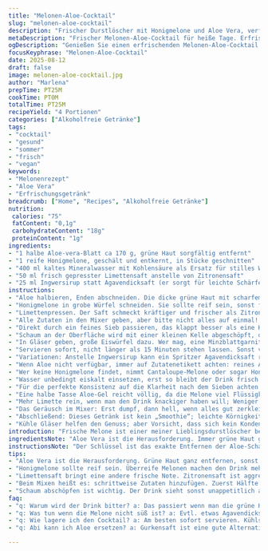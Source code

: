 ```yaml
---
title: "Melonen-Aloe-Cocktail"
slug: "melonen-aloe-cocktail"
description: "Frischer Durstlöscher mit Honigmelone und Aloe Vera, verfeinert durch Limetten statt Zitrone und einen Hauch Ingwersirup statt Agave. Nährstoffreich, vegan, frei von Gluten, Laktose, Nüssen und Eiern. Kühl serviert, ideal für heiße Tage. Die Zubereitung erfordert sorgfältiges Entfernen der grünen Aloe-Schale und des gelben Latex, um Bitterness zu vermeiden. Die Fruchtpüree wird durchs feine Sieb gestrichen, Schaum abgeschöpft, für klares, leicht süßliches Getränk. Gute Alternative bei Kernschwäche oder wenn frische Minze statt Wasser benutzt wird. Praktische Tipps für Aloe-Ersatz und Saftklarheit inklusive. Geschmacklich leicht säuerlich, frisch und minimal scharf."
metaDescription: "Frischer Melonen-Aloe-Cocktail für heiße Tage. Erfrischend, vegan und ohne glutenhaltige Produkte. Leichte Schärfe dank Ingwer."
ogDescription: "Genießen Sie einen erfrischenden Melonen-Aloe-Cocktail. Perfekt für heiße Tage. Ein köstliches und gesundes Getränk mit Limette und Ingwer."
focusKeyphrase: "Melonen-Aloe-Cocktail"
date: 2025-08-12
draft: false
image: melonen-aloe-cocktail.jpg
author: "Marlena"
prepTime: PT25M
cookTime: PT0M
totalTime: PT25M
recipeYield: "4 Portionen"
categories: ["Alkoholfreie Getränke"]
tags:
- "cocktail"
- "gesund"
- "sommer"
- "frisch"
- "vegan"
keywords:
- "Melonenrezept"
- "Aloe Vera"
- "Erfrischungsgetränk"
breadcrumb: ["Home", "Recipes", "Alkoholfreie Getränke"]
nutrition: 
 calories: "75"
 fatContent: "0,1g"
 carbohydrateContent: "18g"
 proteinContent: "1g"
ingredients:
- "1 halbe Aloe-vera-Blatt ca 170 g, grüne Haut sorgfältig entfernt"
- "1 reife Honigmelone, geschält und entkernt, in Stücke geschnitten"
- "400 ml kaltes Mineralwasser mit Kohlensäure als Ersatz für stilles Wasser"
- "50 ml frisch gepresster Limettensaft anstelle von Zitronensaft"
- "25 ml Ingwersirup statt Agavendicksaft (er sorgt für leichte Schärfe)"
instructions:
- "Aloe halbieren, Enden abschneiden. Die dicke grüne Haut mit scharfem Messer dünn entfernen, dann mit einem Löffel gelben Latex gründlich abkratzen. Der bittere Saft muss weg, sonst trübt und bittert es später. Nur das klare, durchsichtige Gel behalten; etwa 100 bis 120 ml ergeben sich bei 170 g Blatt. Das Aloe-Gel ist schleimig, ein bisschen fest und quietscht unter den Fingern, aber nicht zu weich. Wer unsicher ist, etwas Aloe-Gel mit kaltem Wasser verdünnen, dann leichter mixen."
- "Honigmelone in grobe Würfel schneiden. Sie sollte reif sein, sonst flacht der süße Grundton zu sehr ab. Ich nehme stets die kleine Sorte; Standard-Melos schmecken oft verwässert. Statt Wasser diesmal prickelndes Mineralwasser, das frischt den Drink auf und verleiht leichte Lebendigkeit, auch wenn es schnell schäumt beim Mixen."
- "Limettenpressen. Der Saft schmeckt kräftiger und frischer als Zitrone – passt besser zur Ingwerschärfe."
- "Alle Zutaten in den Mixer geben, aber bitte nicht alles auf einmal! Erst Hälfte der Melone mit Aloe-Gel und Mineralwasser grob mixen, bis keine Klumpen mehr zu sehen – irgendwo zwischen cremig und leicht körnig. Dann restliche Melone, Limettensaft und Ingwersirup dazugeben, erneut durchmixen für ca 30 Sekunden – es vibriert, klackert, weißlicher Schaum bildet sich oben."
- "Direkt durch ein feines Sieb passieren, das klappt besser als eine Käsetuch-Doppelung. Mit dem Löffelrücken wird noch Druck ausgeübt. Vorsicht: Der Rückstand bleibt zäh und schleimig, den kann man für ein Gesichtspeeling aufheben, aber nicht mitessen."
- "Schaum an der Oberfläche wird mit einer kleinen Kelle abgeschöpft, damit das Getränk klar wirkt. Ohne diese Ruhe wirkt es weniger appetitlich, fast seifig, trotz intensiver Frische."
- "In Gläser geben, große Eiswürfel dazu. Wer mag, eine Minzblattgarnitur oder dünne Limettenscheiben an den Rand stecken. Statt Eis kann man auch Kühlakkus um das Glas legen, Melone verliert sonst schnell Frische beim Schmelzen."
- "Servieren sofort, nicht länger als 15 Minuten stehen lassen. Sonst verfliegt die Spritzigkeit durch Kohlensäureverluste, Ingweranteil wird dumpfer."
- "Variationen: Anstelle Ingwersirup kann ein Spritzer Agavendicksaft rein, aber auf keinen Fall Rohrzucker verwenden – zu grob und unlöslich. Keine Banane oder andere cremige Früchte zufügen, sonst verliert es Leichtigkeit. Aloe kann durch Gurkensaft ersetzt werden, bringt andere Textur, aber ähnliche Frische."
- "Wenn Aloe nicht verfügbar, immer auf Zutatenetikett achten: reines Aloe-Gel ohne Zusatzstoffe verwenden. Verwendet man gekaufte Aloe-Säfte, unbedingt ungesüßt und klar wählen, da sonst der Drink zu süß wird."
- "Wer keine Honigmelone findet, nimmt Cantaloupe-Melone oder sogar Honigmelone plus ein bisschen Ananas zur Ergänzung. Wichtig ist die Balance aus Süße, Säure und erfrischender Schärfe."
- "Wasser unbedingt eiskalt einsetzen, erst so bleibt der Drink frisch und erfrischend. Milchprodukte sind tabu, da sie die Kälte und den Geschmack stören würden."
- "Für die perfekte Konsistenz auf die Klarheit nach dem Sieben achten. Bei der ersten Zubereitung oft überschätzt man die Menge Aloe-Gel; zu viel macht die Textur schleimig und unangenehm."
- "Eine halbe Tasse Aloe-Gel reicht völlig, da die Melone viel Flüssigkeit mitbringt. Ist das Aloe-Gel zu dick, vor dem Mixen mit wenig Mineralwasser auflockern."
- "Mehr Limette rein, wenn man den Drink knackiger haben will; Weniger Ingwer, wenn es zu scharf wird. Etwas mehr Ingwersirup gegen die Schwere der Melone hilft bei unreifen Früchten."
- "Das Geräusch im Mixer: Erst dumpf, dann hell, wenn alles gut zerkleinert ist. Nicht zu lange mixen, sonst werden die Melonenfasern zu dominant und der Drink kann leicht bitter schmecken."
- "Abschließend: Dieses Getränk ist kein „Smoothie“; leichte Körnigkeit ist erlaubt, gibt am Gaumen eine interessante Textur, die oft unterschätzt wird. Ich achte auch darauf, dass kein Aloe-Feststoff im Glas bleibt."
- "Kühle Gläser helfen den Genuss; aber Vorsicht, dass sich kein Kondenswasser bildet – das verwässert das Getränk schnell."
introduction: "Frische Melone ist einer meiner Lieblingsdurstlöscher besonders im Sommer, aber bei weißen Sorten hat man oft das Problem, dass sie süß wird, aber wenig Aroma hat. Mit Aloe Vera habe ich experimentiert, schließlich hat das farblose Gel eine erfrischende Wirkung und enthält wichtige Vitamine. Ich mag die Kombination mit zitrusartiger Säure, doch Zitronensaft ist mir zu scharf, deshalb ersetze ich ihn gern durch frisch gepresste Limette. Ingwersirup bringt Wärme, die den Drink aufregender macht, statt nur süß. Mineralwasser bringt besondere Spritzigkeit, die stille Variante schmeckt mir zu langweilig. Das Abschöpfen des Schaums ist wichtig, sonst sieht das Getränk aus wie ein Salzbad. Nach etlichen Versuchen halte ich an der Kombination fest, die leicht apart moussierend schmeckt und trotzdem klar und frisch wirkt. Aloe muss sorgsam vorbereitet werden, das habe ich immer wieder zu spät begriffen, sonst verblendet der bittere Film den Geschmack. Auf diese Weise ensteht ein tropischer Hintergrund, der sich trotz Einfachheit erstaunlich komplex entfaltet."
ingredientsNote: "Aloe Vera ist die Herausforderung. Immer grüne Haut ganz entfernen, die enthaltenen Saponine schmecken bitter und sind schaumfördernd. Den gelben Latex abkratzen, da darin Aloin steckt, das abführend und unangenehm bitter wirkt. Man kann Aloe auch mit einer kleinen Haushaltswaage abwiegen, statt nach Volumen. Honigmelonen sollten reif, aber nicht überreif sein. Sind sie zu weich, wird der Drink mehlig und süß, das geht zulasten von Frische und Balance. Limette bringt Präzision bei der Säure; Zitronensaft wirkt meist zu aggressiv. Ingwersirup muss frisch sein, selbst gemacht oder bio kauft man besser. Statt Ingwersirup kann auch Honig mit frischem Ingwer ersetzt werden, jedoch löst sich Honig schlechter im kalten Getränk. Mineralwasser ist nicht egal - je mehr Kohlensäure desto lebendiger; zu viel prickelt jedoch übermäßig und verwässert schneller. Wer keine frische Minze zum Garnieren hat, kann Zitronenmelisse probieren, gibt einen ähnlichen aromatischen Frischekick. Beim Mixen vorsichtig dosieren, kurze Impulse sind besser als Dauer, sonst wird die Textur zu dickflüssig. Grundsätzlich kann Aloe durch Gurkensaft (geschält) ersetzt werden, wenn man auf die bittere Note verzichten will."
instructionsNote: "Der Schlüssel ist das exakte Entfernen der Aloe-Schalen und des gelben Latexanteils. Ungeduld macht bitteren Saft, der später schwer zu beseitigen ist. Ablaufen lassen und eventuell mehrfach mit kaltem Wasser spülen, wenn zu viel gelbe Flüssigkeit anhaftet. Beim Mixen nehme ich immer kurze, heftige Impulse, um Klumpen zu vermeiden und dennoch nicht die Textur zu zerstören. Zweimal mixen in zwei Chargen sorgt für gleichmäßige Cremigkeit. Durch das Sieben mit einem dünnen Metallsieb vermeidet man Faserreste, ein Mulltuch ist oft zu fein und verstopft. Schaumschicht bilde ich daran fest, wann das Getränk gut durchgerührt ist, sie muss weg, sonst stört die Optik. Eiswürfel sollten groß sein, sonst verwässert es zu schnell. Für die Aufbewahrung nur wenige Minuten im Kühlschrank ruhen lassen, ansonsten verliert das Getränk Spritzigkeit und frische Ingwertöne. Ich rate vom Einfrieren ab, da die Zitrussäure sich verändert und Textur leidet. Beim Servieren achtet man auf Farbe und Geruch – frische Melone riecht süß-fruchtig, Aloe ist fast neutral, Ingwer sticht leicht durch. Trinken sollte es dünnflüssig bis leicht cremig sein, keine zähen Bestandteile – dann stimmt das Verhältnis."
tips:
- "Aloe Vera ist die Herausforderung. Grüne Haut ganz entfernen, sonst bitter. Latex abkratzen. Es ist bitter und macht trüb. Ich benutze einen Löffel und kratze gründlich."
- "Honigmelone sollte reif sein. Überreife Melonen machen den Drink mehlig. Ich wähle die kleineren Varianten. Sie sind oft aromatischer und süßer. Achten Sie auch auf Druckprüfung."
- "Limettensaft bringt eine andere frische Note. Zitronensaft ist aggressive. Ich erhöhe oft die Menge bis es gut prickelt. Ingwersirup, frisch oder selbstgemacht, ist ein Muss für die Wärme."
- "Beim Mixen heißt es: schrittweise Zutaten hinzufügen. Zuerst Hälfte der Melone. Das gibt eine gute Textur. Das Geräusch im Mixer ändert sich, wenn alles zerkleinert ist."
- "Schaum abschöpfen ist wichtig. Der Drink sieht sonst unappetitlich aus. Es gibt dem Cocktail eine klare Optik. Verwenden Sie großen Eiswürfel, um den Drink nicht schnell zu verwässern."
faq:
- "q: Warum wird der Drink bitter? a: Das passiert wenn man die grüne Haut oder Jungpflanzenteil lässt. Achten auf richtige Entfernung der Aloe."
- "q: Was tun wenn die Melone nicht süß ist? a: Evtl. etwas Agavendicksaft dazugeben. Das kann helfen. Oder andere Melonensorte wählen, wie Cantaloupe."
- "q: Wie lagere ich den Cocktail? a: Am besten sofort servieren. Kühlschrank max 15 Minuten. Sonst verliert es Spritzigkeit und frische."
- "q: Abi kann ich Aloe ersetzen? a: Gurkensaft ist eine gute Alternative. Frische, aber andere Textur. Wichtig ist, dass das Getränk erfrischend bleibt."

---
```

